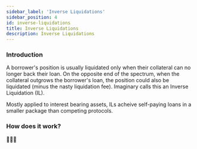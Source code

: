 ```yaml
---
sidebar_label: 'Inverse Liquidations'
sidebar_position: 4
id: inverse-liquidations
title: Inverse Liquidations
description: Inverse Liquidations
---
```


### Introduction

A borrower's position is usually liquidated only when their collateral can no longer back their loan. On the opposite end of the spectrum, when the collateral outgrows the borrower's loan, the position could also be liquidated (minus the nasty liquidation fee). Imaginary calls this an Inverse Liquidation (IL). 

Mostly applied to interest bearing assets, ILs acheive self-paying loans in a smaller package than competing protocols.

### How does it work?

🚧🚧🚧